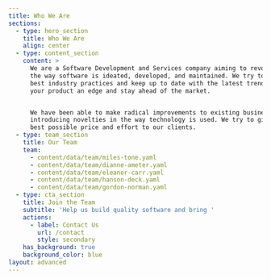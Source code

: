 ```yaml
---
title: Who We Are
sections:
  - type: hero_section
    title: Who We Are
    align: center
  - type: content_section
    content: >
      We are a Software Development and Services company aiming to revolutionize
      the way software is ideated, developed, and maintained. We try to use the
      best industry practices and keep up to date with the latest trends to give
      your product an edge and stay ahead of the market. 


      We have been able to make radical improvements to existing businesses by
      introducing novelties in the way technology is used. We try to give the
      best possible price and effort to our clients.
  - type: team_section
    title: Our Team
    team:
      - content/data/team/miles-tone.yaml
      - content/data/team/dianne-ameter.yaml
      - content/data/team/eleanor-carr.yaml
      - content/data/team/hanson-deck.yaml
      - content/data/team/gordon-norman.yaml
  - type: cta_section
    title: Join the Team
    subtitle: 'Help us build quality software and bring '
    actions:
      - label: Contact Us
        url: /contact
        style: secondary
    has_background: true
    background_color: blue
layout: advanced
---
```

